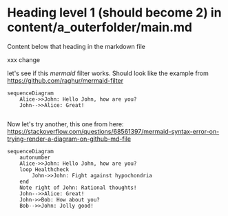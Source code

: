# Heading level 1 (should become 2) in content/a_outerfolder/main.md

Content below that heading in the markdown file

xxx change


let's see if this *mermaid* filter works. Should look like the example from https://github.com/raghur/mermaid-filter



``` mermaid
sequenceDiagram
    Alice->>John: Hello John, how are you?
    John-->>Alice: Great!
    
```

Now let's try another, this one from here: https://stackoverflow.com/questions/68561397/mermaid-syntax-error-on-trying-render-a-diagram-on-github-md-file

``` mermaid
sequenceDiagram
    autonumber
    Alice->>John: Hello John, how are you?
    loop Healthcheck
        John->>John: Fight against hypochondria
    end
    Note right of John: Rational thoughts!
    John-->>Alice: Great!
    John->>Bob: How about you?
    Bob-->>John: Jolly good!
```